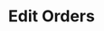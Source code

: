 ---
title: Edit Orders
excerpt: >
  This endpoint allows users to update the status of one or more orders. Valid
  status values include:
    - `pending`: The order has not been delivered.
    - `delivery`: The order is in shipment.
    - `completed`: The order is finalized and delivered.

  Users must provide the `orderId` and the new `status` for each order.
api:
  file: orders.json
  operationId: post_orders-change-status
hidden: false
---